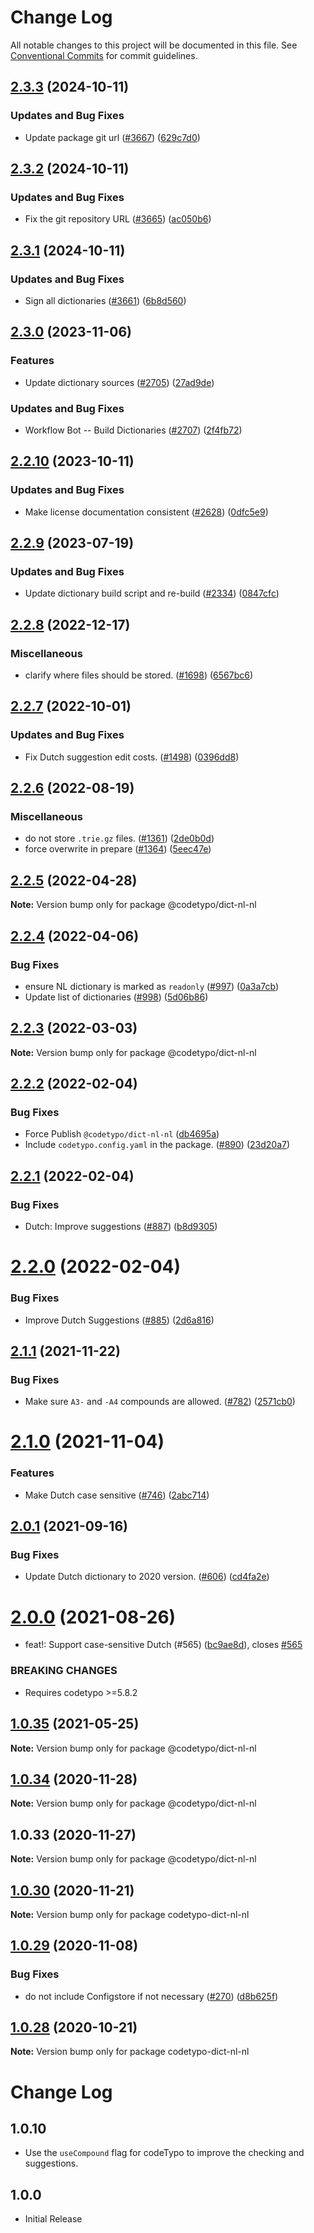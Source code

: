 # Change Log

All notable changes to this project will be documented in this file.
See [Conventional Commits](https://conventionalcommits.org) for commit guidelines.

## [2.3.3](https://github.com/khulnasoft/codetypo/compare/@codetypo/dict-nl-nl@2.3.2...@codetypo/dict-nl-nl@2.3.3) (2024-10-11)


### Updates and Bug Fixes

* Update package git url ([#3667](https://github.com/khulnasoft/codetypo/issues/3667)) ([629c7d0](https://github.com/khulnasoft/codetypo/commit/629c7d0a5e1bacad1d3874b1f8372edc3494ef97))

## [2.3.2](https://github.com/khulnasoft/codetypo/compare/@codetypo/dict-nl-nl@2.3.1...@codetypo/dict-nl-nl@2.3.2) (2024-10-11)


### Updates and Bug Fixes

* Fix the git repository URL ([#3665](https://github.com/khulnasoft/codetypo/issues/3665)) ([ac050b6](https://github.com/khulnasoft/codetypo/commit/ac050b697d57820109995e92fac5ccc32ced1723))

## [2.3.1](https://github.com/khulnasoft/codetypo/compare/@codetypo/dict-nl-nl@2.3.0...@codetypo/dict-nl-nl@2.3.1) (2024-10-11)


### Updates and Bug Fixes

* Sign all dictionaries ([#3661](https://github.com/khulnasoft/codetypo/issues/3661)) ([6b8d560](https://github.com/khulnasoft/codetypo/commit/6b8d560cf51a593458ce42bca415859f872cfc97))

## [2.3.0](https://github.com/khulnasoft/codetypo/compare/@codetypo/dict-nl-nl@2.2.10...@codetypo/dict-nl-nl@2.3.0) (2023-11-06)


### Features

* Update dictionary sources ([#2705](https://github.com/khulnasoft/codetypo/issues/2705)) ([27ad9de](https://github.com/khulnasoft/codetypo/commit/27ad9de120fc71bc1b9a2aacc4407c423aeee2fd))


### Updates and Bug Fixes

* Workflow Bot -- Build Dictionaries ([#2707](https://github.com/khulnasoft/codetypo/issues/2707)) ([2f4fb72](https://github.com/khulnasoft/codetypo/commit/2f4fb72ad0b370c78bdbc19f38ee6a452e767010))

## [2.2.10](https://github.com/khulnasoft/codetypo/compare/@codetypo/dict-nl-nl@2.2.9...@codetypo/dict-nl-nl@2.2.10) (2023-10-11)


### Updates and Bug Fixes

* Make license documentation consistent ([#2628](https://github.com/khulnasoft/codetypo/issues/2628)) ([0dfc5e9](https://github.com/khulnasoft/codetypo/commit/0dfc5e918d475a9694ce64bdc74c473d6097af62))

## [2.2.9](https://github.com/khulnasoft/codetypo/compare/@codetypo/dict-nl-nl@2.2.8...@codetypo/dict-nl-nl@2.2.9) (2023-07-19)


### Updates and Bug Fixes

* Update dictionary build script and re-build ([#2334](https://github.com/khulnasoft/codetypo/issues/2334)) ([0847cfc](https://github.com/khulnasoft/codetypo/commit/0847cfc9623018940e7761e08eeba0ec7c0a320e))

## [2.2.8](https://github.com/khulnasoft/codetypo/compare/@codetypo/dict-nl-nl@2.2.7...@codetypo/dict-nl-nl@2.2.8) (2022-12-17)


### Miscellaneous

* clarify where files should be stored. ([#1698](https://github.com/khulnasoft/codetypo/issues/1698)) ([6567bc6](https://github.com/khulnasoft/codetypo/commit/6567bc62130404cb32945bdcc3bf07316c839396))

## [2.2.7](https://github.com/khulnasoft/codetypo/compare/@codetypo/dict-nl-nl@2.2.6...@codetypo/dict-nl-nl@2.2.7) (2022-10-01)


### Updates and Bug Fixes

* Fix Dutch suggestion edit costs. ([#1498](https://github.com/khulnasoft/codetypo/issues/1498)) ([0396dd8](https://github.com/khulnasoft/codetypo/commit/0396dd8f811b45e0cd5287f559d29eb09489c7be))

## [2.2.6](https://github.com/khulnasoft/codetypo/compare/@codetypo/dict-nl-nl@2.2.5...@codetypo/dict-nl-nl@2.2.6) (2022-08-19)


### Miscellaneous

* do not store `.trie.gz` files. ([#1361](https://github.com/khulnasoft/codetypo/issues/1361)) ([2de0b0d](https://github.com/khulnasoft/codetypo/commit/2de0b0df4b8addfd69e2e6899c05f8b502799b7c))
* force overwrite in prepare ([#1364](https://github.com/khulnasoft/codetypo/issues/1364)) ([5eec47e](https://github.com/khulnasoft/codetypo/commit/5eec47e223f1dd6370fcbc3c1b6b0361c92bbddf))

## [2.2.5](https://github.com/khulnasoft/codetypo/compare/@codetypo/dict-nl-nl@2.2.4...@codetypo/dict-nl-nl@2.2.5) (2022-04-28)

**Note:** Version bump only for package @codetypo/dict-nl-nl





## [2.2.4](https://github.com/khulnasoft/codetypo/compare/@codetypo/dict-nl-nl@2.2.3...@codetypo/dict-nl-nl@2.2.4) (2022-04-06)


### Bug Fixes

* ensure NL dictionary is marked as `readonly` ([#997](https://github.com/khulnasoft/codetypo/issues/997)) ([0a3a7cb](https://github.com/khulnasoft/codetypo/commit/0a3a7cb3f3085d7fe4f16d21bc926cd5f81c0831))
* Update list of dictionaries ([#998](https://github.com/khulnasoft/codetypo/issues/998)) ([5d06b86](https://github.com/khulnasoft/codetypo/commit/5d06b869783be66701e2fc22de59bfa4715d0216))





## [2.2.3](https://github.com/khulnasoft/codetypo/compare/@codetypo/dict-nl-nl@2.2.2...@codetypo/dict-nl-nl@2.2.3) (2022-03-03)

**Note:** Version bump only for package @codetypo/dict-nl-nl





## [2.2.2](https://github.com/khulnasoft/codetypo/compare/@codetypo/dict-nl-nl@2.2.1...@codetypo/dict-nl-nl@2.2.2) (2022-02-04)


### Bug Fixes

* Force Publish `@codetypo/dict-nl-nl` ([db4695a](https://github.com/khulnasoft/codetypo/commit/db4695a9ff965200c49e897c09308571d0a36d6c))
* Include `codetypo.config.yaml` in the package. ([#890](https://github.com/khulnasoft/codetypo/issues/890)) ([23d20a7](https://github.com/khulnasoft/codetypo/commit/23d20a766c7de1d2a28129ce65e2cfe77febd317))





## [2.2.1](https://github.com/khulnasoft/codetypo/compare/@codetypo/dict-nl-nl@2.2.0...@codetypo/dict-nl-nl@2.2.1) (2022-02-04)


### Bug Fixes

* Dutch: Improve suggestions ([#887](https://github.com/khulnasoft/codetypo/issues/887)) ([b8d9305](https://github.com/khulnasoft/codetypo/commit/b8d930569e285856b7d0e7fab3116df9029c911b))





# [2.2.0](https://github.com/khulnasoft/codetypo/compare/@codetypo/dict-nl-nl@2.1.1...@codetypo/dict-nl-nl@2.2.0) (2022-02-04)


### Bug Fixes

* Improve Dutch Suggestions ([#885](https://github.com/khulnasoft/codetypo/issues/885)) ([2d6a816](https://github.com/khulnasoft/codetypo/commit/2d6a816e1ea04a2ca7fec55ba61f7ca28212d3cc))





## [2.1.1](https://github.com/khulnasoft/codetypo/compare/@codetypo/dict-nl-nl@2.1.0...@codetypo/dict-nl-nl@2.1.1) (2021-11-22)


### Bug Fixes

* Make sure `A3-` and `-A4` compounds are allowed. ([#782](https://github.com/khulnasoft/codetypo/issues/782)) ([2571cb0](https://github.com/khulnasoft/codetypo/commit/2571cb0d3667d7ee3605006b00e14005f92acd4c))





# [2.1.0](https://github.com/khulnasoft/codetypo/compare/@codetypo/dict-nl-nl@2.0.1...@codetypo/dict-nl-nl@2.1.0) (2021-11-04)


### Features

* Make Dutch case sensitive ([#746](https://github.com/khulnasoft/codetypo/issues/746)) ([2abc714](https://github.com/khulnasoft/codetypo/commit/2abc7143c9e838cc43182f3cde3d167483117417))





## [2.0.1](https://github.com/khulnasoft/codetypo/compare/@codetypo/dict-nl-nl@2.0.0...@codetypo/dict-nl-nl@2.0.1) (2021-09-16)


### Bug Fixes

* Update Dutch dictionary to 2020 version. ([#606](https://github.com/khulnasoft/codetypo/issues/606)) ([cd4fa2e](https://github.com/khulnasoft/codetypo/commit/cd4fa2e18fa7738eee08800e37cb029c3fa7f6fe))





# [2.0.0](https://github.com/khulnasoft/codetypo/compare/@codetypo/dict-nl-nl@1.0.35...@codetypo/dict-nl-nl@2.0.0) (2021-08-26)


* feat!: Support case-sensitive Dutch (#565) ([bc9ae8d](https://github.com/khulnasoft/codetypo/commit/bc9ae8dfa087cffa506219d1c31e4ada28a49409)), closes [#565](https://github.com/khulnasoft/codetypo/issues/565)


### BREAKING CHANGES

* Requires codetypo >=5.8.2





## [1.0.35](https://github.com/khulnasoft/codetypo/compare/@codetypo/dict-nl-nl@1.0.34...@codetypo/dict-nl-nl@1.0.35) (2021-05-25)

**Note:** Version bump only for package @codetypo/dict-nl-nl





## [1.0.34](https://github.com/khulnasoft/codetypo/compare/@codetypo/dict-nl-nl@1.0.33...@codetypo/dict-nl-nl@1.0.34) (2020-11-28)

**Note:** Version bump only for package @codetypo/dict-nl-nl





## 1.0.33 (2020-11-27)

**Note:** Version bump only for package @codetypo/dict-nl-nl





## [1.0.30](https://github.com/khulnasoft/codetypo/compare/codetypo-dict-nl-nl@1.0.29...codetypo-dict-nl-nl@1.0.30) (2020-11-21)

**Note:** Version bump only for package codetypo-dict-nl-nl

## [1.0.29](https://github.com/khulnasoft/codetypo/compare/codetypo-dict-nl-nl@1.0.28...codetypo-dict-nl-nl@1.0.29) (2020-11-08)

### Bug Fixes

- do not include Configstore if not necessary ([#270](https://github.com/khulnasoft/codetypo/issues/270)) ([d8b625f](https://github.com/khulnasoft/codetypo/commit/d8b625f2f42d5cc6c4a9390216ac1e5037886e44))

## [1.0.28](https://github.com/khulnasoft/codetypo/compare/codetypo-dict-nl-nl@1.0.27...codetypo-dict-nl-nl@1.0.28) (2020-10-21)

**Note:** Version bump only for package codetypo-dict-nl-nl

# Change Log

## 1.0.10

- Use the `useCompound` flag for codeTypo to improve the checking and suggestions.

## 1.0.0

- Initial Release
